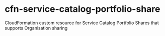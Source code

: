 # cfn-service-catalog-portfolio-share
CloudFormation custom resource for Service Catalog Portfolio Shares that supports Organisation sharing
